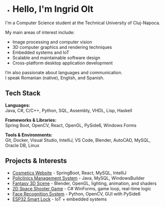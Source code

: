 - # Hello, I'm Ingrid Olt

I'm a Computer Science student at the Technical University of Cluj-Napoca.

My main areas of interest include:

- Image processing and computer vision  
- 3D computer graphics and rendering techniques
- Embedded systems and IoT
- Scalable and maintainable software design
- Cross-platform desktop application development  

I’m also passionate about languages and communication.  
I speak Romanian (native), English, and Spanish.

## Tech Stack

**Languages:**  
Java, C#, C/C++, Python, SQL, Assembly, VHDL, Lisp, Haskell

**Frameworks & Libraries:**  
Spring Boot, OpenCV, React, OpenGL, PySide6, Windows Forms

**Tools & Environments:**  
Git, Docker, Visual Studio, IntelliJ, VS Code, Blender, AutoCAD, MySQL, Oracle DB, Linux

## Projects & Interests

- [Cosmetics Website](https://github.com/oltingrid/Cosmetics-Microservices-Project) - SpringBoot, React, MySQL, IntelliJ
- [Policlinics Management System](https://github.com/oltingrid/Policlinics-Management-System) - Java, MySQL, WindowsBuilder
- [Fantasy 3D Scene](https://github.com/oltingrid/Fantasy-3D-Scene) - Blender, OpenGL, lighting, animation, and shaders
- [2D Space Shooter Game](https://github.com/oltingrid/Space_Shooter_Game) - C# WinForms, game loop, real-time logic
- [Face Recognition System](https://github.com/oltingrid/Face-Recognition-System) - Python, OpenCV, GUI with PySide6
- [ESP32 Smart Lock](https://github.com/oltingrid/ESP32-Smart-Lock-System) - IoT + embedded systems
